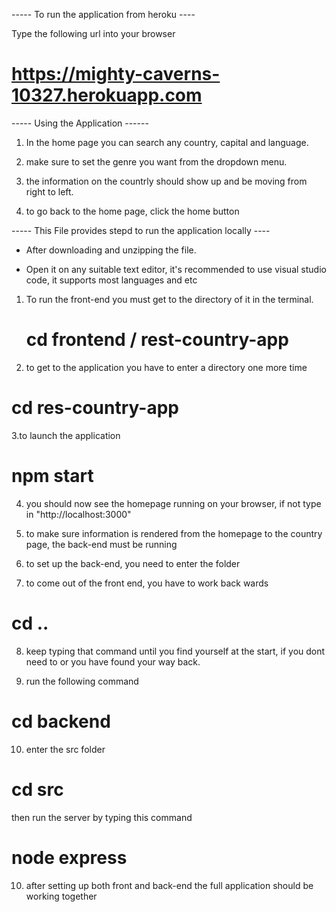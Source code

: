----- To run the application from heroku ----

Type the following url into your browser 

# https://mighty-caverns-10327.herokuapp.com



----- Using the Application ------

1. In the home page you can search any country, capital and language.

2. make sure to set the genre you want from the dropdown menu.

3. the information on the countrly should show up and be moving from right to left.

4. to go back to the home page, click the home button 




----- This File provides stepd to run the application locally ----
- After downloading and unzipping the file.

- Open it on any suitable text editor, it's recommended to use visual studio code, it supports most languages and etc

1. To run the front-end you must get to the directory of it in the terminal.

   # cd frontend / rest-country-app

2. to get to the application you have to enter a directory one more time

  # cd res-country-app

3.to launch the application 

 # npm start 

4. you should now see the homepage running on your browser, if not type in "http://localhost:3000" 

5. to make sure information is rendered from the homepage to the country page, the back-end must be running

6. to set up the back-end, you need to enter the folder

7. to come out of the front end, you have to work back wards

  # cd .. 

8. keep typing that command until you find yourself at the start, if you dont need to or you have found your way back.

9. run the following command 
  # cd backend

10. enter the src folder

# cd src

then run the server by typing this command

# node express

10. after setting up both front and back-end the full application should be working together



